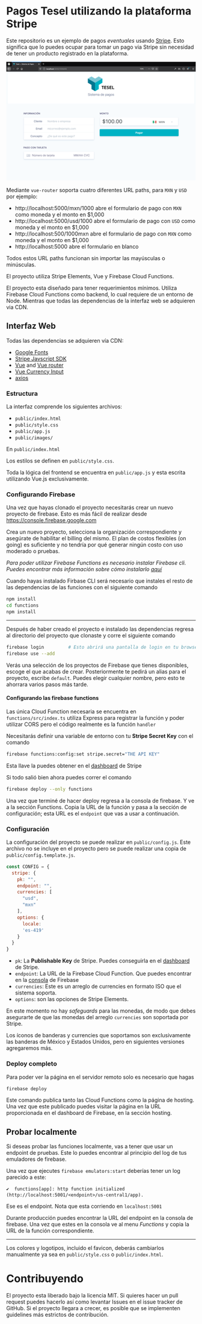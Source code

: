 Pagos Tesel utilizando la plataforma Stripe
===========================================

Este repositorio es un ejemplo de pagos _eventuales_ usando [Stripe](https://stripe.com/). Esto significa que lo puedes ocupar para tomar un pago via Stripe sin necesidad de tener un producto registrado en la plataforma.

![Screenshot del sistema de pagos](screenshot.png)

Mediante `vue-router` soporta cuatro diferentes URL paths, para `MXN` y `USD` por ejemplo:

- http://localhost:5000/mxn/1000 abre el formulario de pago con `MXN` como moneda y el monto en $1,000
- http://localhost:5000/usd/1000 abre el formulario de pago con `USD` como moneda y el monto en $1,000
- http://localhost:500/1000mxn abre el formulario de pago con `MXN` como moneda y el monto en $1,000
- http://localhost:5000 abre el formulario en blanco

Todos estos URL paths funcionan sin importar las mayúsculas o minúsculas.

El proyecto utiliza Stripe Elements, Vue y Firebase Cloud Functions.


El proyecto esta diseñado para tener requerimientos mínimos. Utiliza Firebase Cloud Functions como backend, lo cual requiere de un entorno de Node. Mientras que todas las dependencias de la interfaz web se adquieren via CDN.

## Interfaz Web

Todas las dependencias se adquieren vía CDN:

- [Google Fonts](https://fonts.google.com/)
- [Stripe Javscript SDK](https://github.com/stripe/stripe-js)
- [Vue](https://vuejs.org/) and [Vue router](https://router.vuejs.org/)
- [Vue Currency Input](https://github.com/dm4t2/vue-currency-input)
- [axios](https://github.com/axios/axios)

### Estructura

La interfaz comprende los siguientes archivos:

- `public/index.html`
- `public/style.css`
- `public/app.js`
- `public/images/`

En `public/index.html`

Los estilos se definen en `public/style.css`.

Toda la lógica del frontend se encuentra en `public/app.js` y esta escrita utilizando Vue.js exclusivamente.

### Configurando Firebase

Una vez que hayas clonado el proyecto necesitarás crear un nuevo proyecto de firebase. Esto es más fácil de realizar desde https://console.firebase.google.com

Crea un nuevo proyecto, selecciona la organización correspondiente y asegúrate de habilitar el billing del mismo. El plan de costos flexibles (on going) es suficiente y no tendría por qué generar ningún costo con uso moderado o pruebas.

_Para poder utilizar Firebase Functions es necesario instalar Firebase cli. Puedes encontrar más información sobre cómo instalarlo [aquí](https://firebase.google.com/docs/cli)_

Cuando hayas instalado Firbase CLI será necesario que instales el resto de las dependencias de las funciones con el siguiente comando

```bash
npm install
cd functions
npm install
```

---

Después de haber creado el proyecto e instalado las dependencias regresa al directorio del proyecto que clonaste y corre el siguiente comando

```bash
firebase login         # Esto abrirá una pantalla de login en tu browser. Completa el proceso
firebase use --add
```

Verás una selección de los proyectos de Firebase que tienes disponibles, escoge el que acabas de crear. Posteriormente te pedirá un alias para el proyecto, escribe `default`. Puedes elegir cualquier nombre, pero esto te ahorrara varios pasos más tarde.


#### Configurando las firebase functions


Las única Cloud Function necesaria se encuentra en `functions/src/index.ts` utiliza Express para registrar la función y poder utilizar CORS pero el código realmente es la función `handler`

Necesitarás definir una variable de entorno con tu **Stripe Secret Key** con el comando

```bash
firebase functions:config:set stripe.secret="THE API KEY"
```

Esta llave la puedes obtener en el [dashboard](https://dashboard.stripe.com/apikeys) de Stripe


Si todo salió bien ahora puedes correr el comando

```bash
firebase deploy --only functions
```

Una vez que terminé de hacer deploy regresa a la consola de firebase. Y ve a la sección Functions. Copia la URL de la función y pasa a la sección de configuración; esta URL es el `endpoint` que vas a usar a continuación.


### Configuración

La configuración del proyecto se puede realizar en `public/config.js`. Este archivo no se incluye en el proyecto pero se puede realizar una copia de `public/config.template.js`.

```javascript
const CONFIG = {
  stripe: {
    pk: "",
    endpoint: "",
    currencies: [
      "usd",
      "mxn"
    ],
    options: {
      locale:
      'es-419'
    }
  }
}
```

- `pk`: La **Publishable Key** de Stripe. Puedes conseguirla en el [dashboard](https://dashboard.stripe.com/apikeys) de Stripe.
- `endpoint`: La URL de la Firebase Cloud Function. Que puedes encontrar en la [consola](https://console.firebase.google.com/) de Firebase
- `currencies`: Este es un arreglo de currencies en formato ISO que el sistema soporta.
- `options`: son las opciones de Stripe Elements.

En este momento no hay _safeguards_ para las monedas, de modo que debes asegurarte de que las monedas del arreglo `currencies` son soportada por Stripe.

Los íconos de banderas y currencies que soportamos son exclusivamente las banderas de México y Estados Unidos, pero en siguientes versiones agregaremos más.


### Deploy completo

Para poder ver la página en el servidor remoto solo es necesario que hagas

```bash
firebase deploy
```

Este comando publica tanto las Cloud Functions como la página de hosting. Una vez que este publicado puedes visitar la página en la URL proporcionada en el dashboard de Firebase, en la sección hosting.

## Probar localmente

Si deseas probar las funciones localmente, vas a tener que usar un endpoint de pruebas. Este lo puedes encontrar al principio del log de tus emuladores de firebase.

Una vez que ejecutes `firebase emulators:start` deberías tener un log parecido a este:

```
✔  functions[app]: http function initialized (http://localhost:5001/<endpoint>/us-central1/app).
```

Ese es el endpoint. Nota que esta corriendo en `localhost:5001`

Durante producción puedes encontrar la URL del endpoint en la consola de firebase. Una vez que estes en la consola ve al menu _Functions_ y copia la URL de la función correspondiente.

---

Los colores y logotipos, incluido el favicon, deberás cambiarlos manualmente ya sea en `public/style.css` o `public/index.html`.

# Contribuyendo

El proyecto esta liberado bajo la licencia MIT. Si quieres hacer un pull request puedes hacerlo así como levantar Issues en el issue tracker de GitHub. Si el proyecto llegara a crecer, es posible que se implementen guidelines más estrictos de contribución.
